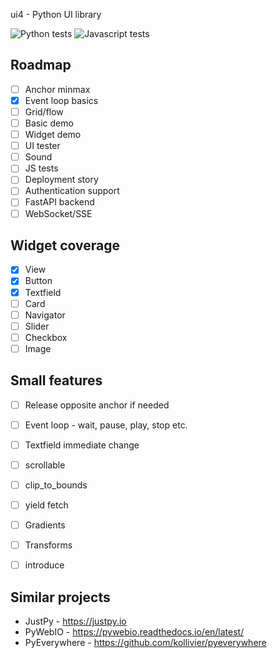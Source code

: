 ui4 - Python UI library

![Python tests](https://github.com/mikaelho/ui4/actions/workflows/ui4.yaml/badge.svg) ![Javascript tests](https://github.com/mikaelho/ui4/actions/workflows/ui4-js.yaml/badge.svg)

Roadmap
-------

- [ ] Anchor minmax
- [x] Event loop basics
- [ ] Grid/flow
- [ ] Basic demo
- [ ] Widget demo
- [ ] UI tester
- [ ] Sound
- [ ] JS tests
- [ ] Deployment story
- [ ] Authentication support
- [ ] FastAPI backend
- [ ] WebSocket/SSE

Widget coverage
---------------

- [x] View
- [x] Button
- [x] Textfield
- [ ] Card
- [ ] Navigator
- [ ] Slider
- [ ] Checkbox
- [ ] Image

Small features
--------------

- [ ] Release opposite anchor if needed
- [ ] Event loop - wait, pause, play, stop etc.
- [ ] Textfield immediate change
- [ ] scrollable
- [ ] clip_to_bounds
- [ ] yield fetch
- [ ] Gradients
- [ ] Transforms
- [ ] introduce


Similar projects
----------------

* JustPy - https://justpy.io
* PyWebIO - https://pywebio.readthedocs.io/en/latest/
* PyEverywhere - https://github.com/kollivier/pyeverywhere
